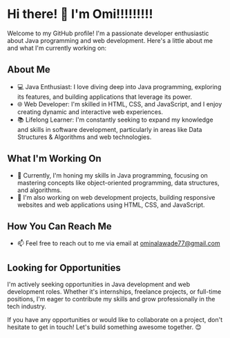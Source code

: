 # Hi there! 👋 I'm Omi!!!!!!!!!

Welcome to my GitHub profile! I'm a passionate developer enthusiastic about Java programming and web development. Here's a little about me and what I'm currently working on:

## About Me
- 💻 Java Enthusiast: I love diving deep into Java programming, exploring its features, and building applications that leverage its power.
- 🌐 Web Developer: I'm skilled in HTML, CSS, and JavaScript, and I enjoy creating dynamic and interactive web experiences.
- 📚 Lifelong Learner: I'm constantly seeking to expand my knowledge and skills in software development, particularly in areas like Data Structures & Algorithms and web technologies.

## What I'm Working On
- 🚀 Currently, I'm honing my skills in Java programming, focusing on mastering concepts like object-oriented programming, data structures, and algorithms.
- 🌟 I'm also working on web development projects, building responsive websites and web applications using HTML, CSS, and JavaScript.

## How You Can Reach Me
- 📫 Feel free to reach out to me via email at ominalawade77@gmail.com


## Looking for Opportunities
I'm actively seeking opportunities in Java development and web development roles. Whether it's internships, freelance projects, or full-time positions, I'm eager to contribute my skills and grow professionally in the tech industry.

If you have any opportunities or would like to collaborate on a project, don't hesitate to get in touch! Let's build something awesome together. 😊


